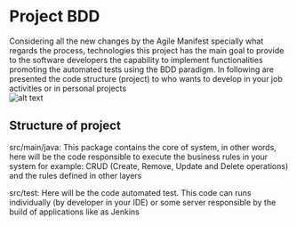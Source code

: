 # Project BDD
Considering all the new changes by the Agile Manifest specially what regards the process, technologies this project has the main goal to provide to the software developers the capability to implement functionalities promoting the automated tests using the BDD paradigm. 
In following are presented the code structure (project) to who wants to develop in your job activities or in personal projects   
![alt text](https://www.testingexcellence.com/wp-content/uploads/2016/05/User_Story.jpg)

## Structure of project 
src/main/java: This package contains the core of system, in other words, here will be the code responsible to execute the business rules in your system for example: CRUD (Create, Remove, Update and Delete operations) and the rules defined in other layers 

src/test: Here will be the code automated test. This code can runs individually (by developer in your IDE) or some server responsible by the build of applications like as Jenkins 
